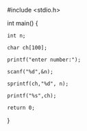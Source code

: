 #include <stdio.h>

int main() {

    int n;

    char ch[100];

    printf("enter number:");

    scanf("%d",&n);

    sprintf(ch,"%d", n);

    printf("%s",ch);

    return 0;

}

